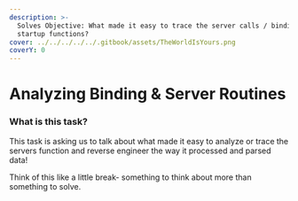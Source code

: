 ```yaml
---
description: >-
  Solves Objective: What made it easy to trace the server calls / binding /
  startup functions?
cover: ../../../../../.gitbook/assets/TheWorldIsYours.png
coverY: 0
---
```


# Analyzing Binding & Server Routines

### What is this task?

This task is asking us to talk about what made it easy to analyze or trace the servers function and reverse engineer the way it processed and parsed data!

Think of this like a little break- something to think about more than something to solve.
